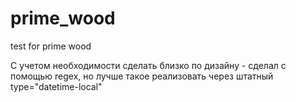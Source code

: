 # prime_wood

test for prime wood

С учетом необходимости сделать близко по дизайну - сделал с помощью regex, но лучше такое реализовать через штатный type="datetime-local"
